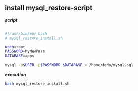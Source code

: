 ## install mysql_restore-script

**_script_**
```bash

#!/usr/bin/env bash
# mysql_restore_install.sh

USER=root
PASSWORD=MyNewPass
DATABASE=apps

mysql -u$USER -p$PASSWORD $DATABASE < /home/dodo/mysql.sql

```

**_execution_**

```bash
bash mysql_restore_install.sh
```
 
